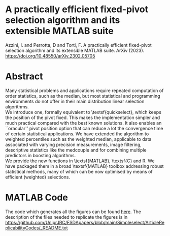 
# A practically efficient fixed-pivot selection algorithm and its extensible MATLAB suite

Azzini, I. and Perrotta, D and Torti, F. A practically efficient fixed-pivot selection algorithm and its extensible MATLAB suite. ArXiv (2023). https://doi.org/10.48550/arXiv.2302.05705

# Abstract
Many statistical problems and applications require repeated computation of order statistics, such as the median, but most statistical and programming environments do not offer in their main distribution linear selection algorithms.  
We introduce one, formally equivalent to \textsf{quickselect}, which keeps the position of the pivot fixed. This makes the implementation simpler and much practical compared with the best known solutions.
It also enables an ``oracular'' pivot position option that can reduce a lot the convergence time of certain statistical applications.
We have extended the algorithm to weighted percentiles such as the weighted median, applicable to data associated with varying precision measurements, image filtering, descriptive statistics like the medcouple and for combining multiple predictors in boosting algorithms.   
We provide the new functions in \textsf{MATLAB}, \textsf{C} and R. We have packaged them in a broad  \textsf{MATLAB} toolbox addressing robust statistical methods, many of which can be now optimised by means of efficient (weighted) selections. 

# MATLAB Code

The code which generates all the figures can be found [here](Simpleselect/ArticleReplicabilityCodes).
The description of the files needed to replicate the figures is in https://github.com/UniprJRC/FSDApapers/blob/main/Simpleselect/ArticleReplicabilityCodes/_README.txt
